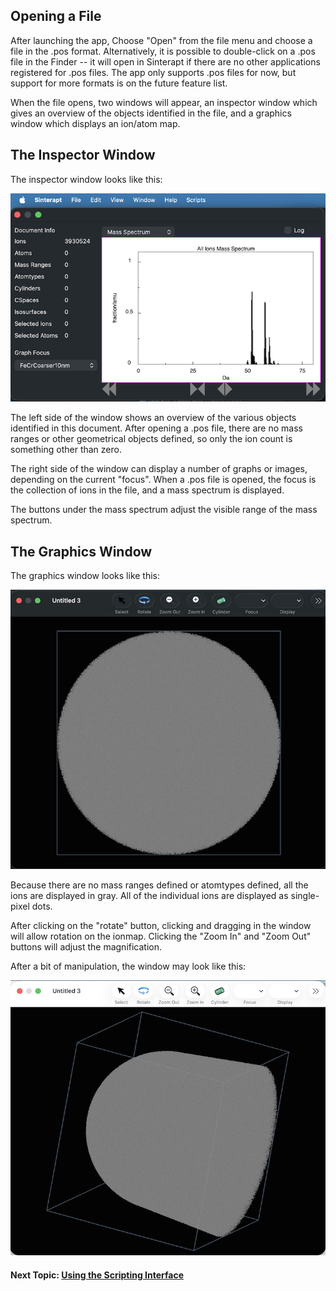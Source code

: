 
## Opening a File

After launching the app, Choose "Open" from the file menu and choose a file in the .pos format.  Alternatively, it is possible to double-click on a .pos file in the Finder -- it will open in Sinterapt if there are no other applications registered for .pos files.  The app only supports .pos files for now, but support for more formats is on the future feature list.

When the file opens, two windows will appear, an inspector window which gives an overview of the objects identified in the file, and a graphics window which displays an ion/atom map.

## The Inspector Window

The inspector window looks like this:

![image](../images/FileOpenInspectorWindow.png "The Sinterapt Inspector Window")

The left side of the window shows an overview of the various objects identified in this document.  After opening a .pos file, there are no mass ranges or other geometrical objects defined, so only the ion count is something other than zero.

The right side of the window can display a number of graphs or images, depending on the current "focus". When a .pos file is opened, the focus is the collection of ions in the file, and a mass spectrum is displayed.

The buttons under the mass spectrum adjust the visible range of the mass spectrum.

## The Graphics Window

The graphics window looks like this:

![image](../images/FileOpenGraphicsWindow.png "The Sinterapt Graphics Window")

Because there are no mass ranges defined or atomtypes defined, all the ions are displayed in gray.  All of the individual ions are displayed as single-pixel dots.

After clicking on the "rotate" button, clicking and dragging in the window will allow rotation on the ionmap.  Clicking the "Zoom In" and "Zoom Out" buttons will adjust the magnification.  

After a bit of manipulation, the window may look like this:

![image](../images/FileOpenGraphicsWindowAfterRotate.png "The Sinterapt Graphics Window")

#### Next Topic:  [Using the Scripting Interface](TheScriptingInterface.md)